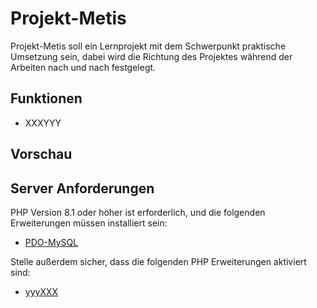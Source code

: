 # Projekt-Metis
Projekt-Metis soll ein Lernprojekt mit dem Schwerpunkt praktische Umsetzung sein, dabei wird die Richtung des Projektes während der Arbeiten nach und nach festgelegt.

## Funktionen

-   XXXYYY

## Vorschau


## Server Anforderungen

PHP Version 8.1 oder höher ist erforderlich, und die folgenden Erweiterungen müssen installiert sein:

- [PDO-MySQL]([http://php.net/manual/en/intl.requirements.php](https://www.php.net/manual/en/ref.pdo-mysql.php))

Stelle außerdem sicher, dass die folgenden PHP Erweiterungen aktiviert sind:

- [yyyXXX](----)
